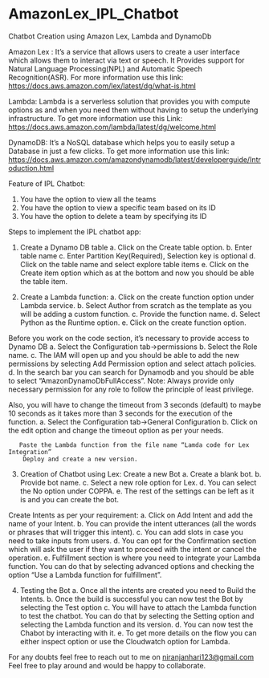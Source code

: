 # AmazonLex_IPL_Chatbot
Chatbot Creation using Amazon Lex, Lambda and DynamoDb

Amazon Lex :
It’s a service that allows users to create a user interface which allows them to interact via text or speech.
It Provides support for Natural Language Processing(NPL) and Automatic Speech Recognition(ASR).
For more information use this link: 
https://docs.aws.amazon.com/lex/latest/dg/what-is.html

Lambda:
Lambda is a serverless solution that provides you with compute options as and when you need them without having to setup the underlying infrastructure.
To get more information use this Link: https://docs.aws.amazon.com/lambda/latest/dg/welcome.html

DynamoDB:
It’s a NoSQL database which helps you to easily setup a Database in just a few clicks.
To get more information use this link: 
https://docs.aws.amazon.com/amazondynamodb/latest/developerguide/Introduction.html

Feature of IPL Chatbot:
1.	You have the option to view all the teams 
2.	You have the option to view a specific team based on its ID
3.	You have the option to delete a team by specifying its ID

Steps to implement the IPL chatbot app:
1.	 Create a Dynamo DB table
a.	Click on the Create table option.
b.	Enter table name
c.	Enter Partition Key(Required), Selection key is optional
d.	Click on the table name and select explore table items
e.	Click on the Create item option which as at the bottom and now you should be able the table item.


2.	Create a Lambda function:
a.	Click on the create function option under Lambda service.
b.	Select Author from scratch as the template as you will be adding a custom function.
c.	Provide the function name.
d.	Select Python as the Runtime option.
e.	Click on the create function option.

Before you work on the code section, it’s necessary to provide access to Dynamo DB
a.	Select the Configuration tab->permissions
b.	Select the Role name.
c.	The IAM will open up and you should be able to add the new permissions by selecting Add Permission option and select attach policies.
d.	In the search bar you can search for Dynamodb and you should be able to select “AmazonDynamoDbFullAccess”.
Note: Always provide only necessary permission for any role to follow the principle of least privilege.

Also, you will have to change the timeout from 3 seconds (default) to maybe 10 seconds as it takes more than 3 seconds for the execution of the function.
a.	Select the Configuration tab->General Configuration
b.	Click on the edit option and change the timeout option as per your needs.

       Paste the Lambda function from the file name “Lamda code for Lex Integration”
        Deploy and create a new version.

3.	Creation of Chatbot using Lex:
Create a new Bot
a.	Create a blank bot.
b.	Provide bot name.
c.	Select a new role option for Lex.
d.	You can select the No option under COPPA.
e.	The rest of the settings can be left as it is and you can create the bot.
 
Create Intents as per your requirement:
a.	Click on Add Intent and add the name of your Intent.
b.	You can provide the intent utterances (all the words or phrases that will trigger this intent).
c.	You can add slots in case you need to take inputs from users.
d.	You can opt for the Confirmation section which will ask the user if they want to proceed with the intent or cancel the operation.
e.	Fulfillment section is where you need to integrate your Lambda function. You can do that by selecting advanced options and checking the option “Use a Lambda function for fulfillment”.


4.	Testing the Bot
a.	Once all the intents are created you need to Build the Intents.
b.	Once the build is successful you can now test the Bot by selecting the Test option
c.	You will have to attach the Lambda function to test the chatbot. You can do that by selecting the Setting option and selecting the Lambda function and its version.
d.	You can now test the Chabot by interacting with it.
e.	To get more details on the flow you can either inspect option or use the Cloudwatch option for Lambda.

For any doubts feel free to reach out to me on niranjanhari123@gmail.com
Feel free to play around and would be happy to collaborate.
